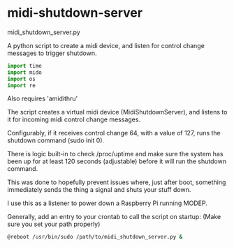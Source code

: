# midi-shutdown-server

midi_shutdown_server.py

A python script to create a midi device, and listen for control change messages to trigger shutdown.

```python
import time
import mido
import os
import re
```

Also requires 'amidithru'

The script creates a virtual midi device (MidiShutdownServer), and listens to it for incoming midi control change messages.

Configurably, if it receives control change 64, with a value of 127, runs the shutdown command (sudo init 0).

There is logic built-in to check /proc/uptime and make sure the system has been up for at least 120 seconds (adjustable) before it will run the shutdown command.

This was done to hopefully prevent issues where, just after boot, something immediately sends the thing a signal and shuts your stuff down.

I use this as a listener to power down a Raspberry Pi running MODEP.

Generally, add an entry to your crontab to call the script on startup:
(Make sure you set your path properly)

```bash
@reboot /usr/bin/sudo /path/to/midi_shutdown_server.py &
```
